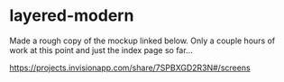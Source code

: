 # layered-modern

Made a rough copy of the mockup linked below. Only a couple hours of work at this point and just the index page so far...

https://projects.invisionapp.com/share/7SPBXGD2R3N#/screens

